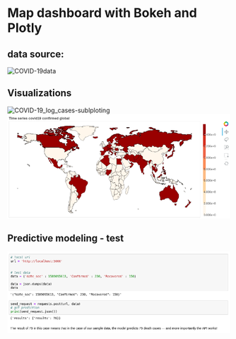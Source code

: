 # Map dashboard with Bokeh and Plotly

## data source:
![COVID-19data](https://www.kaggle.com/sudalairajkumar/novel-corona-virus-2019-dataset/data)

## Visualizations
![COVID-19_log_cases-sublploting](plots/COVID-19_cases-sublploting_19052020.png)
![COVID-19 plot](plots/plot_covid19_2020.png)

## Predictive modeling - test
![ML model](ml-model.png)
